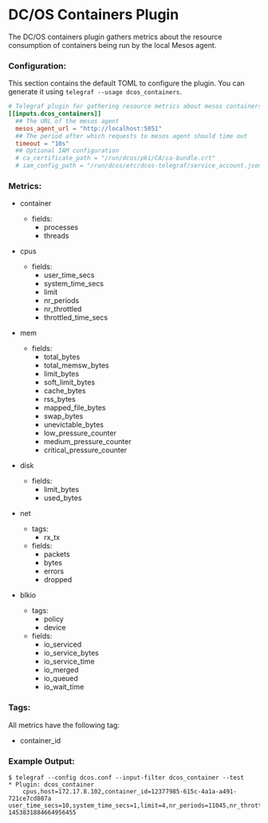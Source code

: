 # DC/OS Containers Plugin

The DC/OS containers plugin gathers metrics about the resource consumption of
containers being run by the local Mesos agent. 

### Configuration:

This section contains the default TOML to configure the plugin.  You can
generate it using `telegraf --usage dcos_containers`.

```toml
# Telegraf plugin for gathering resource metrics about mesos containers
[[inputs.dcos_containers]]
  ## The URL of the mesos agent
  mesos_agent_url = "http://localhost:5051"
  ## The period after which requests to mesos agent should time out
  timeout = "10s"
  ## Optional IAM configuration
  # ca_certificate_path = "/run/dcos/pki/CA/ca-bundle.crt"
  # iam_config_path = "/run/dcos/etc/dcos-telegraf/service_account.json"
```

### Metrics:

 - container
   - fields:
     - processes
     - threads

 - cpus
   - fields:
     - user_time_secs
     - system_time_secs
     - limit
     - nr_periods
     - nr_throttled
     - throttled_time_secs

 - mem
   - fields:
     - total_bytes
     - total_memsw_bytes
     - limit_bytes
     - soft_limit_bytes
     - cache_bytes
     - rss_bytes
     - mapped_file_bytes
     - swap_bytes
     - unevictable_bytes
     - low_pressure_counter
     - medium_pressure_counter
     - critical_pressure_counter

 - disk
   - fields:
     - limit_bytes
     - used_bytes

 - net
   - tags:
     - rx_tx
   - fields:
     - packets
     - bytes
     - errors
     - dropped

 - blkio
   - tags:
     - policy <!-- cfq/cfq_recursive/throttling -->
     - device <!-- eg 1.4 -->
   - fields:
     - io_serviced
     - io_service_bytes
     - io_service_time
     - io_merged
     - io_queued
     - io_wait_time
 
### Tags:

All metrics have the following tag:

 - container_id

### Example Output:

<!-- TODO: expand with all metrics -->
```
$ telegraf --config dcos.conf --input-filter dcos_container --test
* Plugin: dcos_container
    cpus,host=172.17.8.102,container_id=12377985-615c-4a1a-a491-721ce7cd807a user_time_secs=10,system_time_secs=1,limit=4,nr_periods=11045,nr_throttled=132,throttled_time_seconds=1 1453831884664956455
```
